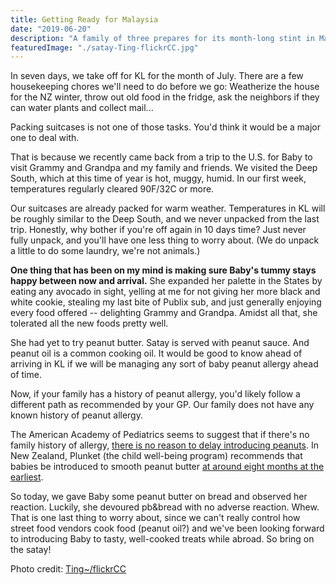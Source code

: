 ```yaml
---
title: Getting Ready for Malaysia
date: "2019-06-20"
description: "A family of three prepares for its month-long stint in Malaysia"
featuredImage: "./satay-Ting-flickrCC.jpg"
---
```


In seven days, we take off for KL for the month of July. There are a few housekeeping chores we'll need to do before we go: Weatherize the house for the NZ winter, throw out old food in the fridge, ask the neighbors if they can water plants and collect mail...

Packing suitcases is not one of those tasks. You'd think it would be a major one to deal with.

That is because we recently came back from a trip to the U.S. for Baby to visit Grammy and Grandpa and my family and friends. We visited the Deep South, which at this time of year is hot, muggy, humid. In our first week, temperatures regularly cleared 90F/32C or more.

Our suitcases are already packed for warm weather. Temperatures in KL will be roughly similar to the Deep South, and we never unpacked from the last trip. Honestly, why bother if you're off again in 10 days time? Just never fully unpack, and you'll have one less thing to worry about. (We do unpack a little to do some laundry, we're not animals.)

**One thing that has been on my mind is making sure Baby's tummy stays happy between now and arrival.** She expanded her palette in the States by eating any avocado in sight, yelling at me for not giving her more black and white cookie, stealing my last bite of Publix sub, and just generally enjoying every food offered -- delighting Grammy and Grandpa. Amidst all that, she tolerated all the new foods pretty well.

She had yet to try peanut butter. Satay is served with peanut sauce. And peanut oil is a common cooking oil. It would be good to know ahead of arriving in KL if we will be managing any sort of baby peanut allergy ahead of time.

Now, if your family has a history of peanut allergy, you'd likely follow a different path as recommended by your GP. Our family does not have any known history of peanut allergy.

The American Academy of Pediatrics seems to suggest that if there's no family history of allergy, [there is no reason to delay introducing peanuts](https://www.aap.org/en-us/about-the-aap/aap-press-room/Pages/AAP-Clinical-Report-Highlights-Early-Introduction-of-Peanut-Based-Foods-to-Prevent-Allergies.aspx). In New Zealand, Plunket (the child well-being program) recommends that babies be introduced to smooth peanut butter [at around eight months at the earliest](https://www.plunket.org.nz/your-child/6-months-to-1-year/food-and-nutrition/babys-first-foods/).

 So today, we gave Baby some peanut butter on bread and observed her reaction. Luckily, she devoured pb&bread with no adverse reaction. Whew. That is one last thing to worry about, since we can't really control how street food vendors cook food (peanut oil?) and we've been looking forward to introducing Baby to tasty, well-cooked treats while abroad. So bring on the satay!

 Photo credit: [Ting~/flickrCC](https://www.flickr.com/photos/14770238@N07/2731533405)
